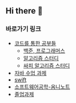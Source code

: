 ## Hi there 👋

### 바로가기 링크
- [코드를 통한 공부들](https://github.com/MadCom96/Study/tree/main)
  - [백준, 프로그래머스](https://github.com/MadCom96/Study/tree/main/algorithm_problems)
  - [알고리즘 스터디](https://github.com/MadCom96/Study/tree/main/algorithm_study)
  - [싸피 알고리즘 스터디](https://github.com/MadCom96/algorithm_ssafy)
- [자바 수업 과제](https://github.com/MadCom96/PlatformBasedProgramming-JAVA)
- [swift](https://github.com/MadCom96/with_Swift)
- [소프트웨어공학-옴니노트](https://github.com/MadCom96/Omni-Notes)
- [졸업과제](https://github.com/P-Chain/public_interest_activities_NFT_issuance)
<!--
**MadCom96/MadCom96** is a ✨ _special_ ✨ repository because its `README.md` (this file) appears on your GitHub profile.

Here are some ideas to get you started:

- 🔭 I’m currently working on ...
- 🌱 I’m currently learning ...
- 👯 I’m looking to collaborate on ...
- 🤔 I’m looking for help with ...
- 💬 Ask me about ...
- 📫 How to reach me: ...
- 😄 Pronouns: ...
- ⚡ Fun fact: ...
-->
